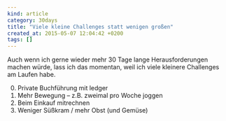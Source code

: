 ```yaml
---
kind: article
category: 30days
title: "Viele kleine Challenges statt wenigen großen"
created_at: 2015-05-07 12:04:42 +0200
tags: []
---
```


Auch wenn ich gerne wieder mehr 30 Tage lange Herausforderungen machen würde,
lass ich das momentan, weil ich viele kleinere Challenges am Laufen habe.

0. Private Buchführung mit ledger
0. Mehr Bewegung – z.B. zweimal pro Woche joggen
0. Beim Einkauf mitrechnen
0. Weniger Süßkram / mehr Obst (und Gemüse)
